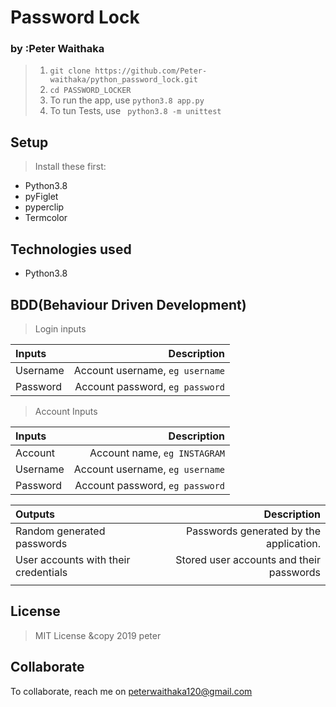 # Password Lock
### by :Peter Waithaka
 

 >1. `` git clone https://github.com/Peter-waithaka/python_password_lock.git `` 
>2. ``cd PASSWORD_LOCKER``
>3. To run the app,  use  ``` python3.8 app.py ```
>4. To tun Tests,  use  `` python3.8 -m unittest``


## Setup
> Install these first:
* Python3.8
* pyFiglet
* pyperclip
* Termcolor

## Technologies used
* Python3.8


## BDD(Behaviour Driven Development)
> Login inputs

| Inputs |  Description |
| :---         |          ---: |
| Username  | Account username, ``eg username``|
| Password  | Account password, ``eg password``|

>Account Inputs

| Inputs |  Description |
| :---         |          ---: |
| Account  | Account name, ``eg INSTAGRAM``|
| Username  | Account username, ``eg username``|
| Password  | Account password, ``eg password``|


| Outputs |  Description |
| :---         |          ---: |
| Random generated passwords  | Passwords generated by the application.|
| User accounts with their credentials  |  Stored user accounts and their passwords |
|     |      |


## License
> MIT License &copy 2019 peter

## Collaborate
To collaborate, reach me on [peterwaithaka120@gmail.com]()
